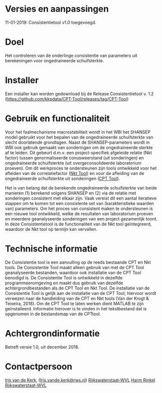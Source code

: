 # Versies en aanpassingen

11-01-2019: Consistentietool v1.0 toegevoegd.

# Doel

Het controleren van de onderlinge consistentie van parameters uit berekeningen voor ongedraineerde schuifsterkte. 

# Installer

Een installer kan worden gedownload bij de Release Consistentietool v. 1.2 (https://github.com/kkpdata/CPT-Tool/releases/tag/CPT-Tool)

# Gebruik en functionaliteit

Voor het faalmechanisme macrostabiliteit wordt in het WBI het SHANSEP model gebruikt voor het bepalen van de ongedraineerde schuifsterkte van slecht doorlatende grondlagen. Naast de SHANSEP-parameters wordt in WBI ook gebruik gemaakt van sonderingen om de ongedraineerde sterkte af te leiden. Dit gebeurt d.m.v. een project-specifiek afgeleide relatie (Nkt factor) tussen genormaliseerde conusweerstand (uit sonderingen) en ongedraineerde schuifsterkte (uit overgeconsolideerde laboratorium proeven). Om dit werkproces te ondersteunen zijn tools ontwikkeld voor het afleiden van de correlatiefactor ([Nkt Tool](https://github.com/kkpdata/Datatools/tree/master/Scripts-rijkswaterstaat-iris/NKT-Tool%20v.1.0)) en voor de afleiding van de ongedraineerde schuifsterkte uit sonderingen ([CPT Tool](https://github.com/kkpdata/CPT-Tool)). 

Het is van belang dat de berekende ongedraineerde schuifsterkte van beide manieren (1) berekend volgens SHANSEP en (2) via de relatie met sonderingen consistent met elkaar zijn. Vaak vereist dit een aantal iteratieve stappen om te komen tot een consistente set van (karakteristieke waarden van) parameters. Om het proces van consistent maken te ondersteunen is een nieuwe tool ontwikkeld, welke de resultaten van laboratorium proeven en meerdere geanalyseerde sonderingen van een project gezamenlijk toont. In deze Consistentietool is de functionaliteit van de Nkt tool geïntegreerd, waardoor de Nkt tool op termijn kan vervallen.

# Technische informatie

De Consistentie tool is een aanvulling op de reeds bestaande CPT en Nkt tools. De Consistentie Tool maakt alleen gebruik van met de CPT Tool geanalyseerde bestanden, waardoor ook installatie van de CPT Tool benodigd is. De Consistentie Tool is ontwikkeld in dezelfde programmeeromgeving en maakt dus gebruik van dezelfde achtergrondbestanden als de CPT Tool en Nkt Tool. De installatie van de Consistentie Tool is gelijk aan de installatie van de CPT Tool; hiervoor wordt verwezen naar de handleiding van de CPT en Nkt tools (Van der Krogt & Teixeira, 2018). Om de CPT Tool te laten werken dient MATLAB te zijn geïnstalleerd. Informatie hierover is te vinden in het tekstbestand dat is opgenomen in de bestandsmap van de CPTtool.  

# Achtergrondinformatie

Betreft versie 1.0, uit december 2018.

# Contactpersoon
[Iris van de Kerk](https://github.com/orgs/kkpdata/people/IvdK), (Iris.vande.kerk@rws.nl) [Rijkswaterstaat-WVL](https://www.rijkswaterstaat.nl/over-ons/onze-organisatie/organisatiestructuur/water-verkeer-en-leefomgeving/index.aspx)
[Harm Rinkel](harm.rinkel@rws.nl) [Rijkswaterstaat-WVL](https://www.rijkswaterstaat.nl/over-ons/onze-organisatie/organisatiestructuur/water-verkeer-en-leefomgeving/index.aspx)
